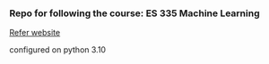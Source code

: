 ### Repo for following the course: ES 335 Machine Learning

[Refer website](https://nipunbatra.github.io/ml2024/)


configured on python 3.10